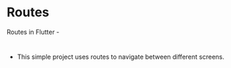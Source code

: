 # Routes
 Routes in Flutter -
#
- This simple project uses routes to navigate between different screens.



